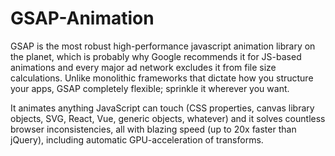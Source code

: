 # GSAP-Animation
GSAP is the most robust high-performance javascript animation library on the planet, which is probably why Google recommends it for JS-based animations and every major ad network excludes it from file size calculations. Unlike monolithic frameworks that dictate how you structure your apps, GSAP completely flexible; sprinkle it wherever you want.

It animates anything JavaScript can touch (CSS properties, canvas library objects, SVG, React, Vue, generic objects, whatever) and it solves countless browser inconsistencies, all with blazing speed (up to 20x faster than jQuery), including automatic GPU-acceleration of transforms.

